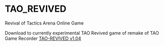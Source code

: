 # TAO_REVIVED
Revival of Tactics Arena Online Game

Download to currently experimental TAO Revived game of remake of TAO Game Recorder
[TAO-REVIVED v1.04](https://github.com/ShiraYuuki/TAO_REVIVED/blob/master/TAO_REVIVED/out/artifacts/TAO_REVIVED_jar/TAO_REVIVED.jar)
